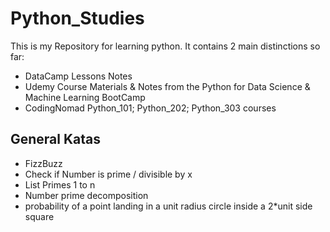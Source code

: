 # Python_Studies
This is my Repository for learning python. It contains 2 main distinctions so far: 
 - DataCamp Lessons Notes
 - Udemy Course Materials & Notes from the Python for Data Science & Machine Learning BootCamp
 - CodingNomad Python_101; Python_202; Python_303 courses

## General Katas
 - FizzBuzz
 - Check if Number is prime / divisible by x
 - List Primes 1 to n
 - Number prime decomposition
 - probability of a point landing in a unit radius circle inside a 2*unit side square

